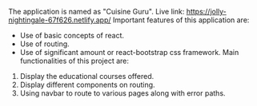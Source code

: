 The application is named as "Cuisine Guru". 
Live link: https://jolly-nightingale-67f626.netlify.app/ Important features of this application are:

* Use of basic concepts of react.
* Use of routing.
* Use of significant amount or react-bootstrap css framework. Main functionalities of this project are:

1. Display the educational courses offered.
2. Display different components on routing.
3. Using navbar to route to various pages along with error paths.